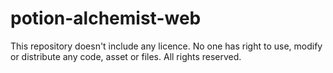 # potion-alchemist-web
This repository doesn't include any licence. No one has right to use, modify or distribute any code, asset or files. All rights reserved.
